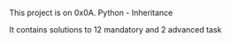 This project is on 0x0A. Python - Inheritance

It contains solutions to 12 mandatory and 2 advanced task
